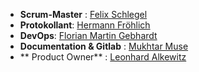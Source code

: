 - **Scrum-Master** : [Felix Schlegel](@npz16)
- **Protokollant**: [Hermann Fröhlich](@xhw97)
- **DevOps**: [Florian Martin Gebhardt](@nck73)
- **Documentation & Gitlab** : [Mukhtar Muse](@tca87)
- ** Product Owner** : [Leonhard Alkewitz](@kjy97)